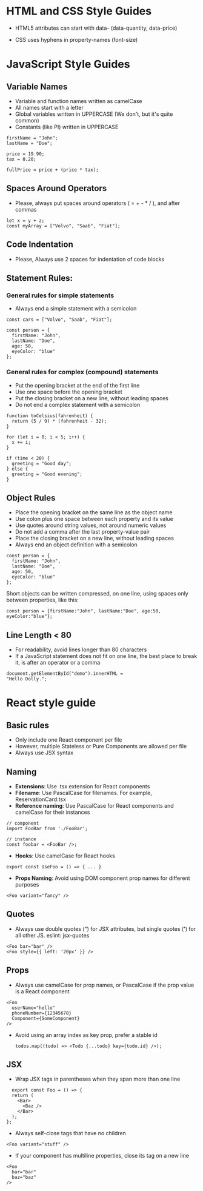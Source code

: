 
# HTML and CSS Style Guides

- HTML5 attributes can start with data- (data-quantity, data-price)

- CSS uses hyphens in property-names (font-size)


# JavaScript Style Guides

## Variable Names

- Variable and function names written as camelCase
- All names start with a letter
- Global variables written in UPPERCASE (We don't, but it's quite common)
- Constants (like PI) written in UPPERCASE

```
firstName = "John";
lastName = "Doe";

price = 19.90;
tax = 0.20;

fullPrice = price + (price * tax);
```

## Spaces Around Operators

- Please, always put spaces around operators ( = + - * / ), and after commas

```
let x = y + z;
const myArray = ["Volvo", "Saab", "Fiat"];
```

## Code Indentation

- Please, Always use 2 spaces for indentation of code blocks

## Statement Rules:

### General rules for simple statements

- Always end a simple statement with a semicolon

```
const cars = ["Volvo", "Saab", "Fiat"];

const person = {
  firstName: "John",
  lastName: "Doe",
  age: 50,
  eyeColor: "blue"
};
```

### General rules for complex (compound) statements

- Put the opening bracket at the end of the first line
- Use one space before the opening bracket
- Put the closing bracket on a new line, without leading spaces
- Do not end a complex statement with a semicolon

```
function toCelsius(fahrenheit) {
  return (5 / 9) * (fahrenheit - 32);
}
```

```
for (let i = 0; i < 5; i++) {
  x += i;
}
```

```
if (time < 20) {
  greeting = "Good day";
} else {
  greeting = "Good evening";
}
```

## Object Rules

- Place the opening bracket on the same line as the object name
- Use colon plus one space between each property and its value
- Use quotes around string values, not around numeric values
- Do not add a comma after the last property-value pair
- Place the closing bracket on a new line, without leading spaces
- Always end an object definition with a semicolon

```
const person = {
  firstName: "John",
  lastName: "Doe",
  age: 50,
  eyeColor: "blue"
};
```

Short objects can be written compressed, on one line, using spaces only between properties, like this:

```
const person = {firstName:"John", lastName:"Doe", age:50, eyeColor:"blue"};
```

## Line Length < 80
- For readability, avoid lines longer than 80 characters
- If a JavaScript statement does not fit on one line, the best place to break it, is after an operator or a comma

```
document.getElementById("demo").innerHTML =
"Hello Dolly.";
```


# React style guide

## Basic rules

- Only include one React component per file
 - However, multiple Stateless or Pure Components are allowed per file
- Always use JSX syntax

## Naming

- **Extensions**: Use .tsx extension for React components
- **Filename**: Use PascalCase for filenames. For example, ReservationCard.tsx
- **Reference naming**: Use PascalCase for React components and camelCase for their instances

```
// component
import FooBar from './FooBar';

// instance
const foobar = <FooBar />;
```
- **Hooks**: Use camelCase for React hooks
  
```
export const UseFoo = () => { ... }
```

- **Props Naming**: Avoid using DOM component prop names for different purposes

```
<Foo variant="fancy" />
```

## Quotes

- Always use double quotes (") for JSX attributes, but single quotes (') for all other JS. eslint: jsx-quotes

```
<Foo bar="bar" />
<Foo style={{ left: '20px' }} />
```

## Props

- Always use camelCase for prop names, or PascalCase if the prop value is a React component
```
<Foo
  userName="hello"
  phoneNumber={12345678}
  Component={SomeComponent}
/>
```

- Avoid using an array index as key prop, prefer a stable id

  ```
  todos.map((todo) => <Todo {...todo} key={todo.id} />);
  ```

## JSX

- Wrap JSX tags in parentheses when they span more than one line

```
  export const Foo = () => {
  return (
    <Bar>
      <Baz />
    </Bar>
  );
};
```
- Always self-close tags that have no children

```
<Foo variant="stuff" />
```
- If your component has multiline properties, close its tag on a new line

```
<Foo
  bar="bar"
  baz="baz"
/>
```






